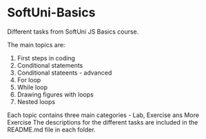 # SoftUni-Basics
Different tasks from SoftUni JS Basics course.

The main topics are:
1. First steps in coding
2. Conditional statements
3. Conditional stateents - advanced
4. For loop
5. While loop
6. Drawing figures with loops
7. Nested loops

Each topic contains three main categories - Lab, Exercise ans More Exercise
The descriptions for the different tasks are included in the README.md file in each folder.
